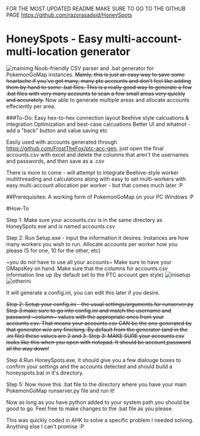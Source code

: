 


FOR THE MOST UPDATED README MAKE SURE TO GO TO THE GITHUB PAGE
https://github.com/razorasadsid/HoneySpots

# HoneySpots - Easy multi-account-multi-location generator
![mainimg](http://image.prntscr.com/image/dff2d457794f4e29be1b0088a62b6b33.png)
Noob-friendly CSV parser and .bat generator for PokemonGoMap instances.
~~Mainly, this is just an easy way to save some heartache if you've got many, many ptc accounts and don't feel like adding them by hand to some .bat files. This is a really good way to generate a few .bat files with very many accounts to scan a few small areas very quickly and accurately.~~
Now able to generate multiple areas and allocate accounts effeciently per area.

###To-Do:
Easy hex-to-hex connection layout
Beehive style calcuations & integration
Optimization and best-case calcuations
Better UI and whatnot - add a "back" button and value saving etc


Easily used with accounts generated through https://github.com/FrostTheFox/ptc-acc-gen, just open the final accounts.csv with excel and delete the columns that aren't the usernames and passwords, and then save as a .csv

There is more to come - will attempt to integrate Beehive-style worker multithreading and calculations along with easy to set multi-workers with easy multi-account allocation per worker - but that comes much later :P

##Prerequisites:
A working form of PokemonGoMap on your PC
Windows :P

#How-To

Step 1: Make sure your accounts.csv is in the same directory as HoneySpots.exe and is named accounts.csv

Step 2: Run Setup.exe - input the information it desires. 
Instances are how many workers you wish to run. Allocate accounts per worker how you please (5 for one, 10 for the other, etc) 

~you do not have to use all your accounts~
Make sure to have your GMapsKey on hand.
Make sure that the columns for accounts.csv information line up (by default set to the PTC account gen style)
![inisetup](http://image.prntscr.com/image/6b56fb9e930f4b1497dbdebf7481c791.png)
![otherini](http://image.prntscr.com/image/94086d76008e46368baa3baa3e7dacaa.png)


It will generate a config.ini, you can edit this later if you desire.

~~Step 2: Setup your config.ini - the usual settings/arguments for runserver.py
Step 3:make sure to go into config.ini and match the username and password ~column~ values with the appropriate ones from your accounts.csv. That means your accounts.csv CAN be the one generated by that generator w/o any finicking. By default from the generator (and in the .ini file) these values are 2 and 3. Step 3: MAKE SURE your accounts.csv looks like this when you open with notepad. It should be account,password all the way down!~~

Step 4:Run HoneySpots.exe, it should give you a few dialouge boxes to confirm your settings and the accounts detected and should build a honeyspots.bat in it's directory. 

Step 5: Now move this .bat file to the directory where you have your main PokemonGoMap runserver.py file and run it!

Now as long as you have python added to your system path you should be good to go. Feel free to make changes to the .bat file as you please. 

This was quickly coded in AHK to solve a specific problem I needed solving. Anything else I can't promise :P
